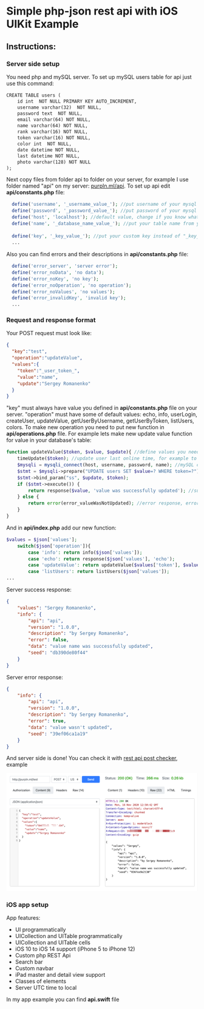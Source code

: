 # Simple php-json rest api with iOS UIKit Example
## Instructions:

### Server side setup
You need php and mySQL server. To set up mySQL users table for api just use this command:

```mysql
CREATE TABLE users (
	id int  NOT NULL PRIMARY KEY AUTO_INCREMENT,
	username varchar(32)  NOT NULL,
	password text  NOT NULL,
	email varchar(64) NOT NULL,
	name varchar(64) NOT NULL,
	rank varchar(16) NOT NULL,
	token varchar(16) NOT NULL,
	color int  NOT NULL,
	date datetime NOT NULL,
	last datetime NOT NULL,
	photo varchar(128) NOT NULL
);
```

Next copy files from folder api to folder on your server, for example I use folder named "api" on my server: [purpln.ml/api](http://purpln.ml/api). To set up api edit **api/constants.php** file:
```php
  define('username', '_username_value_'); //put username of your mysql database instead of "_username_value_"
  define('password', '_password_value_'); //put password of your mysql database instead of "_password_value_"
  define('host', 'localhost'); //default value, change if you know what you change
  define('name', '_database_name_value_'); //put your table name from your mysql database instead of "_table_name_value_"
  
  define('key', '_key_value_'); //put your custom key instead of "_key_value_" so that no body could gain access to your api
  ...
```

Also you can find errors and their descriptions in **api/constants.php** file:
```php
  define('error_server', 'server error');
  define('error_noData', 'no data');
  define('error_noKey', 'no key');
  define('error_noOperation', 'no operation');
  define('error_noValues', 'no values');
  define('error_invalidKey', 'invalid key');
  ...
```

### Request and response format
Your POST request must look like:
```json
{
  "key":"test",
  "operation":"updateValue",
  "values":{
    "token":"_user_token_",
    "value":"name",
    "update":"Sergey Romanenko"
  }
}
```
"key" must always have value you defined in **api/constants.php** file on your server.
"operation" must have some of default values: echo, info, userLogin, createUser, updateValue, getUserByUsername, getUserByToken, listUsers, colors. To make new operation you need to put new function in **api/operations.php** file. For example lets make new update value function for value in your database's table:

```php
function updateValue($token, $value, $update){ //define values you need in this function
    timeUpdate($token); //update user last online time, for example to use it like: "user ADMIN was online on 1'st of January at 10 pm" this value stored in your table as "last"
    $mysqli = mysqli_connect(host, username, password, name); //mySQL connection with host, username, password, name values you defined in api/constants.php file
    $stmt = $mysqli->prepare("UPDATE users SET $value=? WHERE token=?"); //mySQL action
    $stmt->bind_param("ss", $update, $token);
    if ($stmt->execute()) {
        return response($value, 'value was successfully updated'); //success response, first value would be send in respons->values (you can response as string, array, or even array of array, like "listUsers" operation do, second value would be send in respons->info->data
    } else {
        return error(error_valueWasNotUpdated); //error response, error defined in api/constants.php file
    }
}
```
And in **api/index.php** add our new function:
```php
$values = $json['values'];
    switch($json['operation']){
        case 'info': return info($json['values']);
        case 'echo': return response($json['values'], 'echo');
        case 'updateValue': return updateValue($values['token'], $values['value'], $values['update']); //new function with values
        case 'listUsers': return listUsers($json['values']);
...
```

Server success response:
```json
{
    "values": "Sergey Romanenko",
    "info": {
        "api": "api",
        "version": "1.0.0",
        "description": "by Sergey Romanenko",
        "error": false,
        "data": "value name was successfully updated",
        "seed": "db390de80f44"
    }
}
```

Server error response:
```json
{
    "info": {
        "api": "api",
        "version": "1.0.0",
        "description": "by Sergey Romanenko",
        "error": true,
        "data": "value wasn't updated",
        "seed": "39ef06ca1a19"
    }
}
```

And server side is done! You can check it with [rest api post checker](https://reqbin.com/req/v0crmky0/rest-api-post-example), example

<img src=https://raw.githubusercontent.com/purpln/purpln/main/images/api2.png>

### iOS app setup
App features:
- UI programmatically 
- UICollection and UITable programmatically 
- UICollection and UITable cells
- iOS 10 to iOS 14 support (iPhone 5 to iPhone 12)
- Custom php REST Api
- Search bar
- Custom navbar
- iPad master and detail view support 
- Classes of elements
- Server UTC time to local

In my app example you can find **api.swift** file
